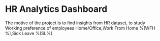 # HR Analytics Dashboard
The motive of the project is to find insights from HR dataset, to study  Working preference of employees Home/Office,Work From Home %(WFH %),Sick Leave %(SL%).
